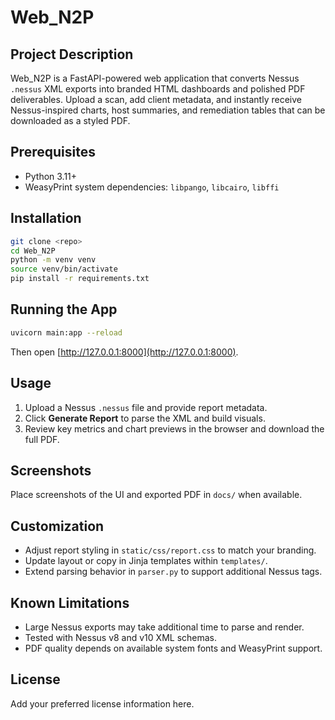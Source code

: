 # Web_N2P

## Project Description
Web_N2P is a FastAPI-powered web application that converts Nessus `.nessus` XML exports into branded HTML dashboards and polished PDF deliverables. Upload a scan, add client metadata, and instantly receive Nessus-inspired charts, host summaries, and remediation tables that can be downloaded as a styled PDF.

## Prerequisites
- Python 3.11+
- WeasyPrint system dependencies: `libpango`, `libcairo`, `libffi`

## Installation
```bash
git clone <repo>
cd Web_N2P
python -m venv venv
source venv/bin/activate
pip install -r requirements.txt
```

## Running the App
```bash
uvicorn main:app --reload
```
Then open [http://127.0.0.1:8000](http://127.0.0.1:8000).

## Usage
1. Upload a Nessus `.nessus` file and provide report metadata.
2. Click **Generate Report** to parse the XML and build visuals.
3. Review key metrics and chart previews in the browser and download the full PDF.

## Screenshots
Place screenshots of the UI and exported PDF in `docs/` when available.

## Customization
- Adjust report styling in `static/css/report.css` to match your branding.
- Update layout or copy in Jinja templates within `templates/`.
- Extend parsing behavior in `parser.py` to support additional Nessus tags.

## Known Limitations
- Large Nessus exports may take additional time to parse and render.
- Tested with Nessus v8 and v10 XML schemas.
- PDF quality depends on available system fonts and WeasyPrint support.

## License
Add your preferred license information here.
